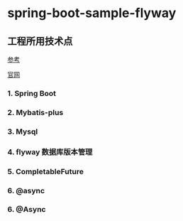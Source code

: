 # spring-boot-sample-flyway
## 工程所用技术点

[参考](http://blog.didispace.com/spring-boot-flyway-db-version/)

[官网](https://flywaydb.org/)

### 1. Spring Boot
### 2. Mybatis-plus
### 3. Mysql
### 4. flyway 数据库版本管理
### 5. CompletableFuture
### 6. @async


### 6. @Async

